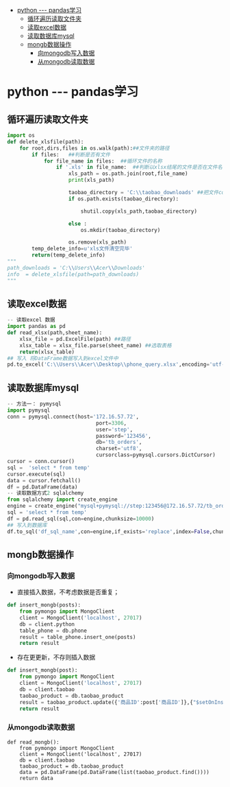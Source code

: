 
<!-- toc orderedList:0 depthFrom:1 depthTo:6 -->

* [python --- pandas学习](#python-pandas学习)
  * [循环遍历读取文件夹](#循环遍历读取文件夹)
  * [读取excel数据](#读取excel数据)
  * [读取数据库mysql](#读取数据库mysql)
  * [mongb数据操作](#mongb数据操作)
    * [向mongodb写入数据](#向mongodb写入数据)
    * [从mongodb读取数据](#从mongodb读取数据)

<!-- tocstop -->


# python --- pandas学习
## 循环遍历读取文件夹
```python
import os
def delete_xlsfile(path):
    for root,dirs,files in os.walk(path):##文件夹的路径
        if files:   ##判断是否有文件
            for file_name in files:  ##循环文件的名称
                if '.xls' in file_name:  ##判断以xlsx结尾的文件是否在文件名称中
                    xls_path = os.path.join(root,file_name)
                    print(xls_path)

                    taobao_directory = 'C:\\taobao_downloads' ##把文件copy到哪里？
                    if os.path.exists(taobao_directory):

                        shutil.copy(xls_path,taobao_directory)

                    else :
                        os.mkdir(taobao_directory)

                    os.remove(xls_path)
        temp_delete_info=u'xls文件清空完毕'
        return(temp_delete_info)
"""
path_downloads = 'C:\\Users\\Acer\\Downloads'
info  = delete_xlsfile(path=path_downloads)
"""
```



## 读取excel数据
``` python
-- 读取excel 数据
import pandas as pd
def read_xlsx(path,sheet_name):
    xlsx_file = pd.ExcelFile(path) ##路径
    xlsx_table = xlsx_file.parse(sheet_name) ##选取表格
    return(xlsx_table)
## 写入 将DataFrame数据写入到excel文件中
pd.to_excel('C:\\Users\\Acer\\Desktop\\phone_query.xlsx',encoding='utf-8')
 ```
## 读取数据库mysql
``` python
-- 方法一： pymysql
import pymysql
conn = pymysql.connect(host='172.16.57.72',
                             port=3306,
                             user='step',
                             password='123456',
                             db='tb_orders',
                             charset='utf8',
                             cursorclass=pymysql.cursors.DictCursor)                   
cursor = conn.cursor()
sql =  'select * from temp'
cursor.execute(sql)
data = cursor.fetchall()
df = pd.DataFrame(data)
-- 读取数据方式2 sqlalchemy
from sqlalchemy import create_engine
engine = create_engine("mysql+pymysql://step:123456@172.16.57.72/tb_orders?charset=utf8")
sql = 'select * from temp'
df = pd.read_sql(sql,con=engine,chunksize=10000)
## 写入到数据库
df.to_sql('df_sql_name',con=engine,if_exists='replace',index=False,chunksize=10000)
```
## mongb数据操作
### 向mongodb写入数据
* 直接插入数据，不考虑数据是否重复；
``` python
def insert_mongb(posts):
    from pymongo import MongoClient
    client = MongoClient('localhost', 27017)
    db = client.python
    table_phone = db.phone
    result = table_phone.insert_one(posts)
    return result
```
* 存在更更新，不存则插入数据
```python
def insert_mongb(post):
    from pymongo import MongoClient
    client = MongoClient('localhost', 27017)
    db = client.taobao
    taobao_product = db.taobao_product
    result = taobao_product.update({'商品ID':post['商品ID']},{"$setOnInsert":post}, upsert=True)
    return result
```



### 从mongodb读取数据
```
def read_mongb():
    from pymongo import MongoClient
    client = MongoClient('localhost', 27017)
    db = client.taobao
    taobao_product = db.taobao_product
    data = pd.DataFrame(pd.DataFrame(list(taobao_product.find())))
    return data
 ```
